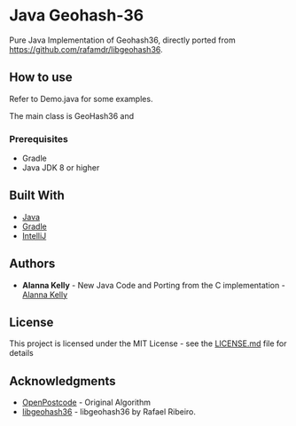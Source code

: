 # Java Geohash-36

Pure Java Implementation of Geohash36, directly ported from https://github.com/rafamdr/libgeohash36.

##  How to use

Refer to Demo.java for some examples.

The main class is GeoHash36 and 

### Prerequisites

* Gradle
* Java JDK 8 or higher

## Built With

* [Java](Java)  
* [Gradle](https://gradle.org/)
* [IntelliJ](https://www.jetbrains.com/idea/)

## Authors

* **Alanna Kelly** - New Java Code and Porting from the C implementation - [Alanna Kelly](https://github.com/alannakelly)

## License

This project is licensed under the MIT License - see the [LICENSE.md](LICENSE.md) file for details

## Acknowledgments

* [OpenPostcode](http://www.openpostcode.org/) - Original Algorithm
* [libgeohash36](https://github.com/rafamdr/libgeohash36) - libgeohash36 by Rafael Ribeiro.
